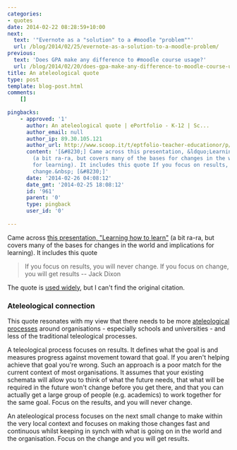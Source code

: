 ```yaml
---
categories:
- quotes
date: 2014-02-22 08:28:59+10:00
next:
  text: '"Evernote as a "solution" to a #moodle "problem""'
  url: /blog/2014/02/25/evernote-as-a-solution-to-a-moodle-problem/
previous:
  text: 'Does GPA make any difference to #moodle course usage?'
  url: /blog/2014/02/20/does-gpa-make-any-difference-to-moodle-course-usage/
title: An ateleological quote
type: post
template: blog-post.html
comments:
    []
    
pingbacks:
    - approved: '1'
      author: An ateleological quote | ePortfolio - K-12 | Sc...
      author_email: null
      author_ip: 89.30.105.121
      author_url: http://www.scoop.it/t/eptfolio-teacher-educationor/p/4016599274/2014/02/25/an-ateleological-quote
      content: '[&#8230;] Came across this presentation, &ldquo;Learning how to learn&rdquo;
        (a bit ra-ra, but covers many of the bases for changes in the world and implications
        for learning). It includes this quote If you focus on results, you will never
        change.&nbsp; [&#8230;]'
      date: '2014-02-26 04:08:12'
      date_gmt: '2014-02-25 18:08:12'
      id: '961'
      parent: '0'
      type: pingback
      user_id: '0'
    
---
```

Came across [this presentation, "Learning how to learn"](http://www.slideshare.net/langwitches/learning-how2learn-change-rethinkamplify) (a bit ra-ra, but covers many of the bases for changes in the world and implications for learning). It includes this quote

> If you focus on results, you will never change. If you focus on change, you will get results -- Jack Dixon

The quote is [used widely](https://www.google.com/search?q=%22If+you+focus+on+results%2C+you+will+never+change.+If+you+focus+on+change%2C+you+will+get+results.%22&btnG=Search+Books&tbm=bks&tbo=1), but I can't find the original citation.

### Ateleological connection

This quote resonates with my view that there needs to be more [ateleological processes](/blog/2009/05/25/teleological-and-ateleological-processes/) around organisations - especially schools and universities - and less of the traditional teleological processes.

A teleological process focuses on results. It defines what the goal is and measures progress against movement toward that goal. If you aren't helping achieve that goal you're wrong. Such an approach is a poor match for the current context of most organisations. It assumes that your existing schemata will allow you to think of what the future needs, that what will be required in the future won't change before you get there, and that you can actually get a large group of people (e.g. academics) to work together for the same goal. Focus on the results, and you will never change.

An ateleological process focuses on the next small change to make within the very local context and focuses on making those changes fast and continuous whilst keeping in synch with what is going on in the world and the organisation. Focus on the change and you will get results.